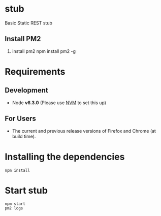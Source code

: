 # stub
Basic Static REST stub

## Install PM2
1. install pm2 npm install pm2 -g

# Requirements
## Development
 - Node **v6.3.0** (Please use [NVM](https://github.com/creationix/nvm) to set this up)

## For Users
 - The current and previous release versions of Firefox and Chrome (at build time).



# Installing the dependencies
```
npm install
```

# Start stub
```
npm start
pm2 logs
```
